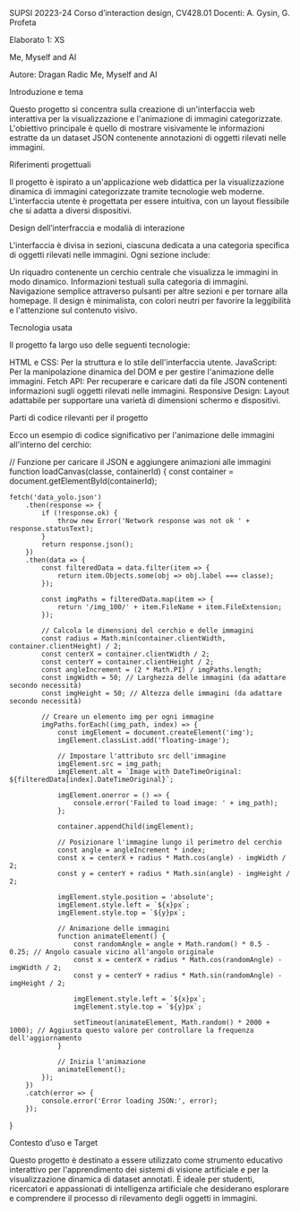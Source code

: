 SUPSI 20223-24
Corso d’interaction design, CV428.01
Docenti: A. Gysin, G. Profeta

Elaborato 1: XS

Me, Myself and AI

Autore: Dragan Radic
Me, Myself and AI

Introduzione e tema

Questo progetto si concentra sulla creazione di un'interfaccia web interattiva per la visualizzazione e l'animazione di immagini categorizzate. L'obiettivo principale è quello di mostrare visivamente le informazioni estratte da un dataset JSON contenente annotazioni di oggetti rilevati nelle immagini.

Riferimenti progettuali

Il progetto è ispirato a un'applicazione web didattica per la visualizzazione dinamica di immagini categorizzate tramite tecnologie web moderne. L'interfaccia utente è progettata per essere intuitiva, con un layout flessibile che si adatta a diversi dispositivi.



Design dell’interfraccia e modalià di interazione

L'interfaccia è divisa in sezioni, ciascuna dedicata a una categoria specifica di oggetti rilevati nelle immagini. Ogni sezione include:

Un riquadro contenente un cerchio centrale che visualizza le immagini in modo dinamico.
Informazioni testuali sulla categoria di immagini.
Navigazione semplice attraverso pulsanti per altre sezioni e per tornare alla homepage.
Il design è minimalista, con colori neutri per favorire la leggibilità e l'attenzione sul contenuto visivo.


Tecnologia usata

Il progetto fa largo uso delle seguenti tecnologie:

HTML e CSS: Per la struttura e lo stile dell'interfaccia utente.
JavaScript: Per la manipolazione dinamica del DOM e per gestire l'animazione delle immagini.
Fetch API: Per recuperare e caricare dati da file JSON contenenti informazioni sugli oggetti rilevati nelle immagini.
Responsive Design: Layout adattabile per supportare una varietà di dimensioni schermo e dispositivi.

Parti di codice rilevanti per il progetto

Ecco un esempio di codice significativo per l'animazione delle immagini all'interno del cerchio:

// Funzione per caricare il JSON e aggiungere animazioni alle immagini
function loadCanvas(classe, containerId) {
    const container = document.getElementById(containerId);

    fetch('data_yolo.json')
        .then(response => {
            if (!response.ok) {
                throw new Error('Network response was not ok ' + response.statusText);
            }
            return response.json();
        })
        .then(data => {
            const filteredData = data.filter(item => {
                return item.Objects.some(obj => obj.label === classe);
            });

            const imgPaths = filteredData.map(item => {
                return '/img_100/' + item.FileName + item.FileExtension;
            });

            // Calcola le dimensioni del cerchio e delle immagini
            const radius = Math.min(container.clientWidth, container.clientHeight) / 2;
            const centerX = container.clientWidth / 2;
            const centerY = container.clientHeight / 2;
            const angleIncrement = (2 * Math.PI) / imgPaths.length;
            const imgWidth = 50; // Larghezza delle immagini (da adattare secondo necessità)
            const imgHeight = 50; // Altezza delle immagini (da adattare secondo necessità)

            // Creare un elemento img per ogni immagine
            imgPaths.forEach((img_path, index) => {
                const imgElement = document.createElement('img');
                imgElement.classList.add('floating-image');

                // Impostare l'attributo src dell'immagine
                imgElement.src = img_path;
                imgElement.alt = `Image with DateTimeOriginal: ${filteredData[index].DateTimeOriginal}`;

                imgElement.onerror = () => {
                    console.error('Failed to load image: ' + img_path);
                };

                container.appendChild(imgElement);

                // Posizionare l'immagine lungo il perimetro del cerchio
                const angle = angleIncrement * index;
                const x = centerX + radius * Math.cos(angle) - imgWidth / 2;
                const y = centerY + radius * Math.sin(angle) - imgHeight / 2;

                imgElement.style.position = 'absolute';
                imgElement.style.left = `${x}px`;
                imgElement.style.top = `${y}px`;

                // Animazione delle immagini
                function animateElement() {
                    const randomAngle = angle + Math.random() * 0.5 - 0.25; // Angolo casuale vicino all'angolo originale
                    const x = centerX + radius * Math.cos(randomAngle) - imgWidth / 2;
                    const y = centerY + radius * Math.sin(randomAngle) - imgHeight / 2;

                    imgElement.style.left = `${x}px`;
                    imgElement.style.top = `${y}px`;

                    setTimeout(animateElement, Math.random() * 2000 + 1000); // Aggiusta questo valore per controllare la frequenza dell'aggiornamento
                }

                // Inizia l'animazione
                animateElement();
            });
        })
        .catch(error => {
            console.error('Error loading JSON:', error);
        });
}




Contesto d’uso e Target

Questo progetto è destinato a essere utilizzato come strumento educativo interattivo per l'apprendimento dei sistemi di visione artificiale e per la visualizzazione dinamica di dataset annotati. È ideale per studenti, ricercatori e appassionati di intelligenza artificiale che desiderano esplorare e comprendere il processo di rilevamento degli oggetti in immagini.

